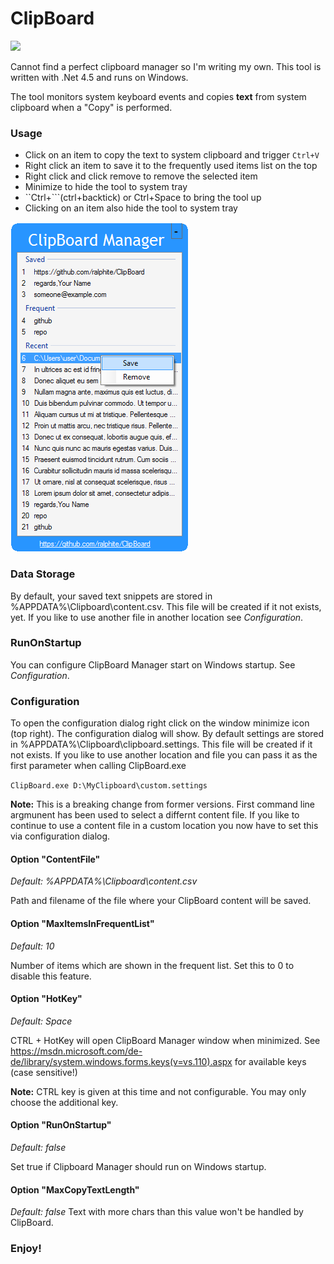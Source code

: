 ClipBoard
=========

[![](https://img.shields.io/github/downloads/ralphite/ClipBoard/total.svg)](https://github.com/ralphite/ClipBoard/releases)

Cannot find a perfect clipboard manager so I'm writing my own. This 
tool is written with .Net 4.5 and runs on Windows.

The tool monitors system keyboard events and copies **text** from system 
clipboard when a "Copy" is performed.

### Usage

- Click on an item to copy the text to system clipboard and trigger `Ctrl+V`
- Right click an item to save it to the frequently used items list on the top
- Right click and click remove to remove the selected item
- Minimize to hide the tool to system tray
- ``Ctrl+```(ctrl+backtick) or Ctrl+Space to bring the tool up
- Clicking on an item also hide the tool to system tray


![screenshot](https://raw.githubusercontent.com/MrCull/ClipBoard/base/Screenshot/ClipBoard.png)

### Data Storage

By default, your saved text snippets are stored in %APPDATA%\Clipboard\content.csv. This file will be created if it not exists, yet. If you like to use another file in another location see *Configuration*.

### RunOnStartup

You can configure ClipBoard Manager start on Windows startup. See *Configuration*.

### Configuration

To open the configuration dialog right click on the window minimize icon (top right). The configuration dialog will show. By default settings are stored in  %APPDATA%\Clipboard\clipboard.settings. This file will be created if it not exists. If you like to use another location and file you can pass it as the first parameter when calling ClipBoard.exe

``ClipBoard.exe D:\MyClipboard\custom.settings``

**Note:** This is a breaking change from former versions. First command line argmunent has been used to select a differnt content file. If you like to continue to use a content file in a custom location you now have to set this via configuration dialog.

#### Option "ContentFile"
*Default:  %APPDATA%\Clipboard\content.csv*

Path and filename of the file where your ClipBoard content will be saved.

#### Option "MaxItemsInFrequentList"
*Default: 10*

Number of items which are shown in the frequent list. Set this to 0 to disable this feature.

#### Option "HotKey"
*Default: Space*

CTRL + HotKey will open ClipBoard Manager window when minimized. See https://msdn.microsoft.com/de-de/library/system.windows.forms.keys(v=vs.110).aspx for available keys (case sensitive!)

**Note:** CTRL key is given at this time and not configurable. You may only choose the additional key.

#### Option "RunOnStartup"
*Default: false*

Set true if Clipboard Manager should run on Windows startup.

#### Option "MaxCopyTextLength"
*Default: false*
Text with more chars than this value won't be handled by ClipBoard.

### Enjoy!
